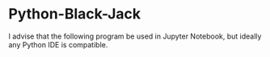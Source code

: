 # Python-Black-Jack
I advise that the following program be used in Jupyter Notebook, but ideally any Python IDE is compatible.
